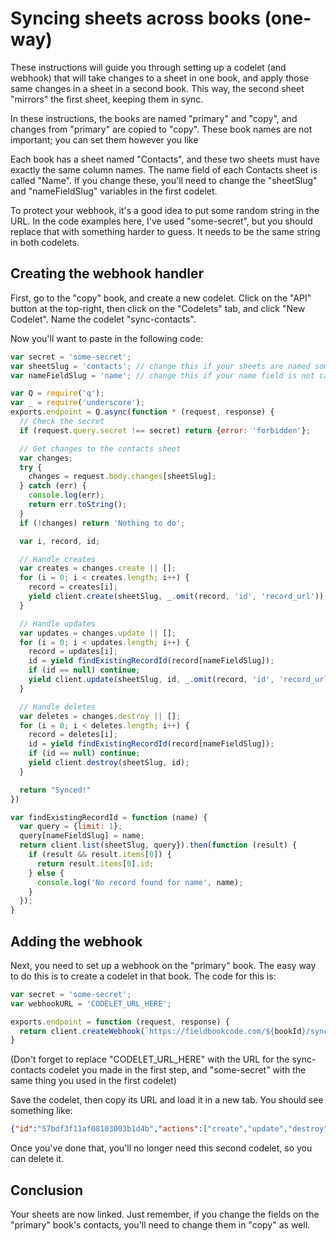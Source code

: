 # Syncing sheets across books (one-way)

These instructions will guide you through setting up a codelet (and webhook) that will take changes to a sheet in one book, and apply those same changes in a sheet in a second book. This way, the second sheet "mirrors" the first sheet, keeping them in sync.

In these instructions, the books are named "primary" and "copy", and changes from "primary" are copied to "copy". These book names are not important; you can set them however you like

Each book has a sheet named "Contacts", and these two sheets must have exactly the same column names. The name field of each Contacts sheet is called "Name". If you change these, you'll need to change the "sheetSlug" and "nameFieldSlug" variables in the first codelet.

To protect your webhook, it's a good idea to put some random string in the URL. In the code examples here, I've used "some-secret", but you should replace that with something harder to guess. It needs to be the same string in both codelets.

## Creating the webhook handler

First, go to the "copy" book, and create a new codelet. Click on the "API" button at the top-right, then click on the "Codelets" tab, and click "New Codelet". Name the codelet "sync-contacts".

Now you'll want to paste in the following code:

```js
var secret = 'some-secret';
var sheetSlug = 'contacts'; // change this if your sheets are named something other than "Contacts"
var nameFieldSlug = 'name'; // change this if your name field is not called "Name"

var Q = require('q');
var _ = require('underscore');
exports.endpoint = Q.async(function * (request, response) {
  // Check the secret
  if (request.query.secret !== secret) return {error: 'forbidden'};

  // Get changes to the contacts sheet
  var changes;
  try {
    changes = request.body.changes[sheetSlug];
  } catch (err) {
    console.log(err);
    return err.toString();
  }
  if (!changes) return 'Nothing to do';

  var i, record, id;

  // Handle creates
  var creates = changes.create || [];
  for (i = 0; i < creates.length; i++) {
    record = creates[i];
    yield client.create(sheetSlug, _.omit(record, 'id', 'record_url'));
  }

  // Handle updates
  var updates = changes.update || [];
  for (i = 0; i < updates.length; i++) {
    record = updates[i];
    id = yield findExistingRecordId(record[nameFieldSlug]);
    if (id == null) continue;
    yield client.update(sheetSlug, id, _.omit(record, 'id', 'record_url'));
  }

  // Handle deletes
  var deletes = changes.destroy || [];
  for (i = 0; i < deletes.length; i++) {
    record = deletes[i];
    id = yield findExistingRecordId(record[nameFieldSlug]);
    if (id == null) continue;
    yield client.destroy(sheetSlug, id);
  }

  return "Synced!"
})

var findExistingRecordId = function (name) {
  var query = {limit: 1};
  query[nameFieldSlug] = name;
  return client.list(sheetSlug, query}).then(function (result) {
    if (result && result.items[0]) {
      return result.items[0].id;
    } else {
      console.log('No record found for name', name);
    }
  });
}
```

## Adding the webhook

Next, you need to set up a webhook on the "primary" book. The easy way to do this is to create a codelet in that book. The code for this is:

```js
var secret = 'some-secret';
var webhookURL = 'CODELET_URL_HERE';

exports.endpoint = function (request, response) {
  return client.createWebhook(`https://fieldbookcode.com/${bookId}/sync-contacts?secret=${bookId}`);
}
```

(Don't forget to replace "CODELET_URL_HERE" with the URL for the sync-contacts codelet you made in the first step, and "some-secret" with the same thing you used in the first codelet)

Save the codelet, then copy its URL and load it in a new tab. You should see something like:

```json
{"id":"57bdf3f11af08103003b1d4b","actions":["create","update","destroy"],"url":"https://fieldbookcode.com/COPY_BOOK_ID/sync-contacts?secret=some-secret"}
```

Once you've done that, you'll no longer need this second codelet, so you can delete it.

## Conclusion

Your sheets are now linked. Just remember, if you change the fields on the "primary" book's contacts, you'll need to change them in "copy" as well.
